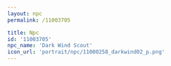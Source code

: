 ```yaml
---
layout: npc
permalink: /11003705

title: Npc
id: '11003705'
npc_name: 'Dark Wind Scout'
icon_url: 'portrait/npc/11000258_darkwind02_p.png'
---
```


